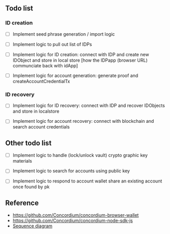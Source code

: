
## Todo list
### ID creation

- [ ] Implement seed phrase generation / import logic 

- [ ] Implement logic to pull out list of IDPs

- [ ] Implement logic for ID creation: connect with IDP and create new IDObject 
    and store in local store [how the IDPapp (browser URL) communciate  back with idApp]

- [ ] Implement logic for account generation: generate proof and createAccountCredentialTx

### ID recovery
- [ ] Implement logic for ID recovery: connect with IDP and recover IDObjects and store in localstore

- [ ] Implement logic for account recovery: connect with blockchain and search account credentials

## Other todo list 

- [ ] Implement logic to handle (lock/unlock vault) crypto graphic key materials

- [ ] Implement logic to search for accounts using public key

- [ ] Implement logic to respond to account wallet share an existing account once found by pk


## Reference 

- https://github.com/Concordium/concordium-browser-wallet 
- https://github.com/Concordium/concordium-node-sdk-js
- [Sequence diagram](https://sequencediagram.org/index.html?presentationMode=readOnly#initialData=C4S2BsFMAIDlIO7QIIGNUHsCuA7Y0AyaASQBFoBhAJ0gENQMdoAxcDBAKA9tWAyuhYAzpCocADrSqhUISXmgBmAAoB1WuCjAJUmXNoKyyceK6TpIWfPwAhNqgDWqABa0QOWBgAmkLpDxUAJ5CkrI4AObQAAwAdACcXMKi0AC0AHxKahpaAFzQAKoiAqjglg5C0IzQAET+tABGUNA4kMAI-A7QfOHhTfVYwHw41Vw4GMAwGABuySrqmq05AFRLAOL+ovQwALYt24yWKwA6OAD0p7uQ+ziWALz1copxMeEbVFsAsnsHqAAU7VQvKUhMAANoAXQAlCcTit1i13hNoCJIF5jmdTiivNBfgA2AAs0HqgQmQkh0Fu0GUNgA0qRmAAmFIACQ+yAoKQAyszkABWACMDN+J2gougkiEQgBXlul2ulgANCKxUINMBbtU5T9qtAANTi2iS8TOd4iJVMMVgTYMHBCW4MqL4gAc5rF0AckECUBwtwJJ0h5xhODhby20G2homAg9gV+VAw42a3kgkPR5wjINEAH0YxToKz2VnuXzBb8YxrUQzeQK4sjIKjqgqvPRaLcsdCcLC1qGkTxMLh8DGy56DSAqKmlidzn3sHhfuIHArkQ5IbcAKJeKs1zkAGWIyn5sR8VBAM1+GajOc9S81p3x+IA5Kc4vy4k+ou-Th-quTztBRuMkwzAIczZIsIYImGaD9ng1B0DaABKkAAI5YJAILotBs74OIWCNJY7qeicZDKPGGAAGbQEhqHocAJzUWhIIFAhO63CAzYmDkRznAgqAAPxYCety8TkAA8fDiJYaQAAIMnxNDgLQgQpOI8Z8Jg4BsVQOAEEIgTbDSnq3KJMYZFwoELMAKQAMQ0F4aRGJxokafw0C2aiaQrFhA5wfQICMAxtErF0JrYOEzjQAgYH4JgOAtLw4pqRgGnQAA3guAC+XDZdZYxItMySOeIOScnQVAuNA5GuQY0AzgOghCO4kQLtA7itcAFT2BoXj1FwaqVbO2IAPKwGurU+HgYCBP+HB5UBhWkMYxXQKVUC8BUwDODA-JMex-igMA02GtAPjkbQWDgNoHCQOAIgDbg2L7DQIU1YwMB7ZNh0AflwEkItnFUhdt2VAM0DAvgFG1VMbiKY0MDEBNB0gOhHBFakGRJFQeSrKe6GVOINobRg0AuAmd3kfG2xgyATGQx9SN4xwmMpOkRV5CIa0dZULQGhYqAXVI437VNfi3TAYxC5901VQ933zQIbMQdaOzfDcqDolqav3I8zyvJBExfFcPz-PwQI02CUJBkriIwFi6JYjiBJEiS6HkpS1J0oyLJshyxYCkKyqihKUqm7KquKoHyJqhqmuWDq+rB8apqQK6lpRn5jB2g6zqp6KMber6+L+kGon1DwDjhPGD05NZgQ3WwCBpOcsBDQAKmueSt84NOtRUXggOR5GiPtL1MA7bUqJF0XnKJpxl44leDWkVvdvrOyRskQ5kfgYw+BOJwXtmuaUgWFBFjy-vDoEFabtWr51g2TYtm29ZeB2U6nAgICaESMBJNifATqiFxiTIIBMMDhGNARXMEYowgA0BUX4pQPTQBOO8HAXgMCXElEuZQCFmC5laKgGI5JAE0BokxFoSB6ZgGRhUCmWC-rKE5OcbKc1Ki-TZtAeEytKA0DDGQKiKFGJ0RwCkJhrUcBVROOI9icFEbwPAHWVANBRHiPQZg7BFQiExBmmjVmpBlB5FKhgiovkkSCPISI1BOBQR2THJABK+QELECXEITA4gU7QBoCETOkAsyHU8UuGhh0sxWNouCLg9QMAAA8OELWUNZVAgQDA5HOKRZK6F6ENwGgrcgpBkrQGAgPSwGdbRcBIqkAxS08gIyGvUAAVo4q67CCp5JqRk1AWSQrw3IPUppvBfh8XfjgTkfBnonFBII-pzSlwkTmdiYgGDIAxMif4Lwct4ntM4jwm2FQABenQMmQzpl4IMuytgVHOCo1EwsNCkEgOINg+l9qtxiYGWxhzEoJkoqcpcuF8KoEIoEYJmDGmzPGvI0q2IdHgl7rk7YqIKn-XECzdy9kLK5GchgNgAh0VpBuQo+5jznmIrwG8pcdU8BZloF4LwPihCbLaZkeYuQVogHCBaQldzwAPKeRgF55K4kcExa0dIdhkpOFcO4TwPhjHrNAbcyaxL+WCuAG8jgErHAuDcB4ZMLM0iiuAMYrA6BumgipTFfhEwvCRNmoBLZLLoolXGXjS1NK6UMugKJDIITAhZhcI4zoPqujoNVLwfyOAswiBojgLpWYcBYG2PUZIlIojmSyJZA1mMcgAE1sACEtfCm5WxsTZXLUAA)

